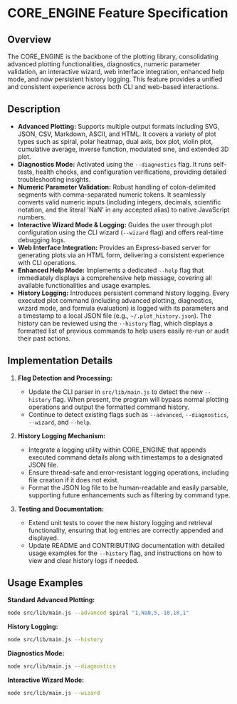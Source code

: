 # CORE_ENGINE Feature Specification

## Overview
The CORE_ENGINE is the backbone of the plotting library, consolidating advanced plotting functionalities, diagnostics, numeric parameter validation, an interactive wizard, web interface integration, enhanced help mode, and now persistent history logging. This feature provides a unified and consistent experience across both CLI and web-based interactions.

## Description
- **Advanced Plotting:** Supports multiple output formats including SVG, JSON, CSV, Markdown, ASCII, and HTML. It covers a variety of plot types such as spiral, polar heatmap, dual axis, box plot, violin plot, cumulative average, inverse function, modulated sine, and extended 3D plot.
- **Diagnostics Mode:** Activated using the `--diagnostics` flag. It runs self-tests, health checks, and configuration verifications, providing detailed troubleshooting insights.
- **Numeric Parameter Validation:** Robust handling of colon-delimited segments with comma-separated numeric tokens. It seamlessly converts valid numeric inputs (including integers, decimals, scientific notation, and the literal 'NaN' in any accepted alias) to native JavaScript numbers.
- **Interactive Wizard Mode & Logging:** Guides the user through plot configuration using the CLI wizard (`--wizard` flag) and offers real-time debugging logs.
- **Web Interface Integration:** Provides an Express-based server for generating plots via an HTML form, delivering a consistent experience with CLI operations.
- **Enhanced Help Mode:** Implements a dedicated `--help` flag that immediately displays a comprehensive help message, covering all available functionalities and usage examples.
- **History Logging:** Introduces persistent command history logging. Every executed plot command (including advanced plotting, diagnostics, wizard mode, and formula evaluation) is logged with its parameters and a timestamp to a local JSON file (e.g., `~/.plot_history.json`). The history can be reviewed using the `--history` flag, which displays a formatted list of previous commands to help users easily re-run or audit their past actions.

## Implementation Details
1. **Flag Detection and Processing:**
   - Update the CLI parser in `src/lib/main.js` to detect the new `--history` flag. When present, the program will bypass normal plotting operations and output the formatted command history.
   - Continue to detect existing flags such as `--advanced`, `--diagnostics`, `--wizard`, and `--help`.

2. **History Logging Mechanism:**
   - Integrate a logging utility within CORE_ENGINE that appends executed command details along with timestamps to a designated JSON file.
   - Ensure thread-safe and error-resistant logging operations, including file creation if it does not exist.
   - Format the JSON log file to be human-readable and easily parsable, supporting future enhancements such as filtering by command type.

3. **Testing and Documentation:**
   - Extend unit tests to cover the new history logging and retrieval functionality, ensuring that log entries are correctly appended and displayed.
   - Update README and CONTRIBUTING documentation with detailed usage examples for the `--history` flag, and instructions on how to view and clear history logs if needed.

## Usage Examples

**Standard Advanced Plotting:**
```bash
node src/lib/main.js --advanced spiral "1,NaN,5,-10,10,1"
```

**History Logging:**
```bash
node src/lib/main.js --history
```

**Diagnostics Mode:**
```bash
node src/lib/main.js --diagnostics
```

**Interactive Wizard Mode:**
```bash
node src/lib/main.js --wizard
```